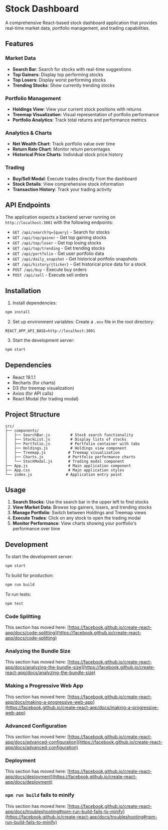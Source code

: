 # Stock Dashboard

A comprehensive React-based stock dashboard application that provides real-time market data, portfolio management, and trading capabilities.

## Features

### Market Data
- **Search Bar**: Search for stocks with real-time suggestions
- **Top Gainers**: Display top performing stocks
- **Top Losers**: Display worst performing stocks  
- **Trending Stocks**: Show currently trending stocks

### Portfolio Management
- **Holdings View**: View your current stock positions with returns
- **Treemap Visualization**: Visual representation of portfolio performance
- **Portfolio Analytics**: Track total returns and performance metrics

### Analytics & Charts
- **Net Wealth Chart**: Track portfolio value over time
- **Return Rate Chart**: Monitor return percentages
- **Historical Price Charts**: Individual stock price history

### Trading
- **Buy/Sell Modal**: Execute trades directly from the dashboard
- **Stock Details**: View comprehensive stock information
- **Transaction History**: Track your trading activity

## API Endpoints

The application expects a backend server running on `http://localhost:3001` with the following endpoints:

- `GET /api/search?q={query}` - Search for stocks
- `GET /api/top/gainer` - Get top gaining stocks
- `GET /api/top/loser` - Get top losing stocks
- `GET /api/top/trending` - Get trending stocks
- `GET /api/portfolio` - Get user portfolio data
- `GET /api/daily_snapshot` - Get historical portfolio snapshots
- `GET /api/history/{ticker}` - Get historical price data for a stock
- `POST /api/buy` - Execute buy orders
- `POST /api/sell` - Execute sell orders

## Installation

1. Install dependencies:
```bash
npm install
```

2. Set up environment variables:
Create a `.env` file in the root directory:
```
REACT_APP_API_BASE=http://localhost:3001
```

3. Start the development server:
```bash
npm start
```

## Dependencies

- React 19.1.1
- Recharts (for charts)
- D3 (for treemap visualization)
- Axios (for API calls)
- React Modal (for trading modal)

## Project Structure

```
src/
├── components/
│   ├── SearchBar.js         # Stock search functionality
│   ├── StockList.js         # Display lists of stocks
│   ├── Portfolio.js         # Portfolio container with tabs
│   ├── Holdings.js          # Holdings view component
│   ├── Treemap.js          # Treemap visualization
│   ├── Charts.js           # Portfolio performance charts
│   └── StockModal.js       # Trading modal component
├── App.js                  # Main application component
├── App.css                 # Main application styles
└── index.js               # Application entry point
```

## Usage

1. **Search Stocks**: Use the search bar in the upper left to find stocks
2. **View Market Data**: Browse top gainers, losers, and trending stocks
3. **Manage Portfolio**: Switch between Holdings and Treemap views
4. **Execute Trades**: Click on any stock to open the trading modal
5. **Monitor Performance**: View charts showing your portfolio's performance over time

## Development

To start the development server:
```bash
npm start
```

To build for production:
```bash
npm run build
```

To run tests:
```bash
npm test
```

### Code Splitting

This section has moved here: [https://facebook.github.io/create-react-app/docs/code-splitting](https://facebook.github.io/create-react-app/docs/code-splitting)

### Analyzing the Bundle Size

This section has moved here: [https://facebook.github.io/create-react-app/docs/analyzing-the-bundle-size](https://facebook.github.io/create-react-app/docs/analyzing-the-bundle-size)

### Making a Progressive Web App

This section has moved here: [https://facebook.github.io/create-react-app/docs/making-a-progressive-web-app](https://facebook.github.io/create-react-app/docs/making-a-progressive-web-app)

### Advanced Configuration

This section has moved here: [https://facebook.github.io/create-react-app/docs/advanced-configuration](https://facebook.github.io/create-react-app/docs/advanced-configuration)

### Deployment

This section has moved here: [https://facebook.github.io/create-react-app/docs/deployment](https://facebook.github.io/create-react-app/docs/deployment)

### `npm run build` fails to minify

This section has moved here: [https://facebook.github.io/create-react-app/docs/troubleshooting#npm-run-build-fails-to-minify](https://facebook.github.io/create-react-app/docs/troubleshooting#npm-run-build-fails-to-minify)
